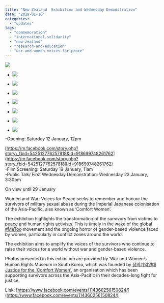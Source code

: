 ```yaml
---
title: "New Zealand  Exhibition and Wednesday Demonstration"
date: "2019-01-10"
categories: 
  - "updates"
tags: 
  - "commemoration"
  - "international-solidarity"
  - "new-zealand"
  - "research-and-education"
  - "war-and-women-voices-for-peace"
---
```


![](http://womenandwar.net/kr/wp-content/uploads/2019/01/49324204_1471984106266654_2922116274400002048_o-1024x379.jpg)

- ![](http://womenandwar.net/kr/wp-content/uploads/2019/01/20190111_114543-1024x576.jpg)
    
- ![](http://womenandwar.net/kr/wp-content/uploads/2019/01/20190112_110450-1024x576.jpg)
    
- ![](http://womenandwar.net/kr/wp-content/uploads/2019/01/20190112_110553-1024x576.jpg)
    
- ![](http://womenandwar.net/kr/wp-content/uploads/2019/01/20190112_110608-1024x576.jpg)
    
- ![](http://womenandwar.net/kr/wp-content/uploads/2019/01/1547239652842.jpg)
    
- ![](http://womenandwar.net/kr/wp-content/uploads/2019/01/1547274409628.jpg)
    
- ![](http://womenandwar.net/kr/wp-content/uploads/2019/01/1547275085233.jpg)
    

\-Opening: Saturday 12 January, 12pm

[https://m.facebook.com/story.php?story\_fbid=542512776257818&id=918699748261762](https://m.facebook.com/story.php?story_fbid=542512776257818&id=918699748261762)  
\-Film Screening: Saturday 19 January, 11am  
\-Public Talk/ First Wednesday Demonstration: Wednesday 23 January, 3:30pm

On view until 29 January

Women and War: Voices for Peace seeks to remember and honour the survivors of military sexual abuse during the Imperial Japanese colonisation of the Asia-Pacific, also known as ‘Comfort Women’.

The exhibition highlights the transformation of the survivors from victims to peace and human rights activists. This is timely in the wake of the global [#MeToo](https://www.facebook.com/hashtag/metoo) movement and the ongoing horror of gender-based violence faced by women, particularly in conflict zones around the world.

The exhibition aims to amplify the voices of the survivors who continue to raise their voices for a world without war and gender-based violence.

Photos presented in this exhibition are provided by ‘War and Women’s Human Rights Museum in South Korea, which was founded by [정의기억연대 Justice for the 'Comfort Women'](https://www.facebook.com/womenandwar/), an organisation which has been supporting survivors across the Asia-Pacific in their decades-long fight for justice.  

Link: [https://www.facebook.com/events/114360256150824/](https://www.facebook.com/events/114360256150824/)
